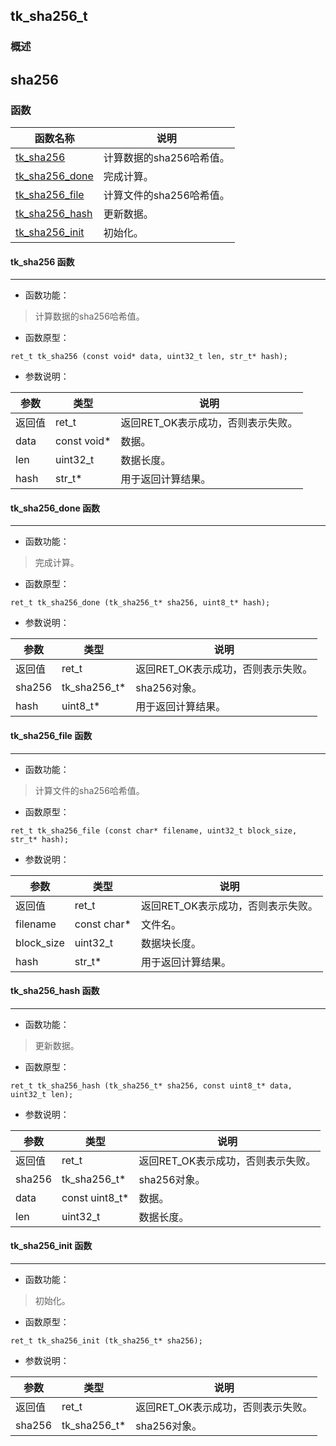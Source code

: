 ## tk\_sha256\_t
### 概述
sha256
----------------------------------
### 函数
<p id="tk_sha256_t_methods">

| 函数名称 | 说明 | 
| -------- | ------------ | 
| <a href="#tk_sha256_t_tk_sha256">tk\_sha256</a> | 计算数据的sha256哈希值。 |
| <a href="#tk_sha256_t_tk_sha256_done">tk\_sha256\_done</a> | 完成计算。 |
| <a href="#tk_sha256_t_tk_sha256_file">tk\_sha256\_file</a> | 计算文件的sha256哈希值。 |
| <a href="#tk_sha256_t_tk_sha256_hash">tk\_sha256\_hash</a> | 更新数据。 |
| <a href="#tk_sha256_t_tk_sha256_init">tk\_sha256\_init</a> | 初始化。 |
#### tk\_sha256 函数
-----------------------

* 函数功能：

> <p id="tk_sha256_t_tk_sha256">计算数据的sha256哈希值。

* 函数原型：

```
ret_t tk_sha256 (const void* data, uint32_t len, str_t* hash);
```

* 参数说明：

| 参数 | 类型 | 说明 |
| -------- | ----- | --------- |
| 返回值 | ret\_t | 返回RET\_OK表示成功，否则表示失败。 |
| data | const void* | 数据。 |
| len | uint32\_t | 数据长度。 |
| hash | str\_t* | 用于返回计算结果。 |
#### tk\_sha256\_done 函数
-----------------------

* 函数功能：

> <p id="tk_sha256_t_tk_sha256_done">完成计算。

* 函数原型：

```
ret_t tk_sha256_done (tk_sha256_t* sha256, uint8_t* hash);
```

* 参数说明：

| 参数 | 类型 | 说明 |
| -------- | ----- | --------- |
| 返回值 | ret\_t | 返回RET\_OK表示成功，否则表示失败。 |
| sha256 | tk\_sha256\_t* | sha256对象。 |
| hash | uint8\_t* | 用于返回计算结果。 |
#### tk\_sha256\_file 函数
-----------------------

* 函数功能：

> <p id="tk_sha256_t_tk_sha256_file">计算文件的sha256哈希值。

* 函数原型：

```
ret_t tk_sha256_file (const char* filename, uint32_t block_size, str_t* hash);
```

* 参数说明：

| 参数 | 类型 | 说明 |
| -------- | ----- | --------- |
| 返回值 | ret\_t | 返回RET\_OK表示成功，否则表示失败。 |
| filename | const char* | 文件名。 |
| block\_size | uint32\_t | 数据块长度。 |
| hash | str\_t* | 用于返回计算结果。 |
#### tk\_sha256\_hash 函数
-----------------------

* 函数功能：

> <p id="tk_sha256_t_tk_sha256_hash">更新数据。

* 函数原型：

```
ret_t tk_sha256_hash (tk_sha256_t* sha256, const uint8_t* data, uint32_t len);
```

* 参数说明：

| 参数 | 类型 | 说明 |
| -------- | ----- | --------- |
| 返回值 | ret\_t | 返回RET\_OK表示成功，否则表示失败。 |
| sha256 | tk\_sha256\_t* | sha256对象。 |
| data | const uint8\_t* | 数据。 |
| len | uint32\_t | 数据长度。 |
#### tk\_sha256\_init 函数
-----------------------

* 函数功能：

> <p id="tk_sha256_t_tk_sha256_init">初始化。

* 函数原型：

```
ret_t tk_sha256_init (tk_sha256_t* sha256);
```

* 参数说明：

| 参数 | 类型 | 说明 |
| -------- | ----- | --------- |
| 返回值 | ret\_t | 返回RET\_OK表示成功，否则表示失败。 |
| sha256 | tk\_sha256\_t* | sha256对象。 |

